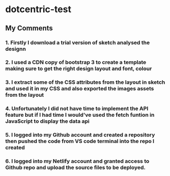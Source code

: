 # dotcentric-test


## My Comments

### 1. Firstly I download a trial version of sketch analysed the designn

### 2. I used a CDN copy of bootstrap 3 to create a template making sure to get the right design layout and font, colour

### 3. I extract some of the CSS attributes from the layout in sketch and used it in my CSS and also exported the images assets from the layout 

### 4. Unfortunately I did not have time to implement the API feature but if I had time I would've used the fetch funtion in JavaScript to display the data api

### 5. I logged into my Github account and created  a repository then pushed the code from VS code terminal into the repo I created

### 6. I logged into my Netlify account and granted access to Github repo and upload the source files to be deployed.

